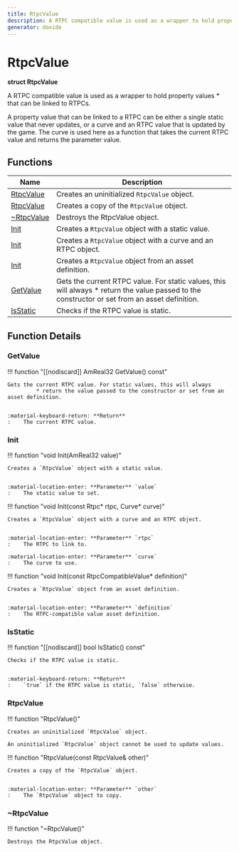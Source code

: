 ```yaml
---
title: RtpcValue
description: A RTPC compatible value is used as a wrapper to hold property values * that can be linked to RTPCs.
generator: doxide
---
```



# RtpcValue

**struct  RtpcValue**


A RTPC compatible value is used as a wrapper to hold property values
     * that can be linked to RTPCs.

A property value that can be linked to a RTPC can be either a single static value
that never updates, or a curve and an RTPC value that is updated by the game. The
curve is used here as a function that takes the current RTPC value and returns the
parameter value.


    


## Functions

| Name | Description |
| ---- | ----------- |
| [RtpcValue](#RtpcValue) | Creates an uninitialized `RtpcValue` object. |
| [RtpcValue](#RtpcValue) | Creates a copy of the `RtpcValue` object. |
| [~RtpcValue](#_u007eRtpcValue) | Destroys the RtpcValue object.  |
| [Init](#Init) | Creates a `RtpcValue` object with a static value. |
| [Init](#Init) | Creates a `RtpcValue` object with a curve and an RTPC object. |
| [Init](#Init) | Creates a `RtpcValue` object from an asset definition. |
| [GetValue](#GetValue) | Gets the current RTPC value. For static values, this will always * return the value passed to the constructor or set from an asset definition. |
| [IsStatic](#IsStatic) | Checks if the RTPC value is static. |

## Function Details

### GetValue<a name="GetValue"></a>
!!! function "[[nodiscard]] AmReal32 GetValue() const"

    
    Gets the current RTPC value. For static values, this will always
             * return the value passed to the constructor or set from an asset definition.
    
    
    :material-keyboard-return: **Return**
    :    The current RTPC value.
            
    

### Init<a name="Init"></a>
!!! function "void Init(AmReal32 value)"

    
    Creates a `RtpcValue` object with a static value.
    
    
    :material-location-enter: **Parameter** `value`
    :    The static value to set.
                
    

!!! function "void Init(const Rtpc&#42; rtpc, Curve&#42; curve)"

    
    Creates a `RtpcValue` object with a curve and an RTPC object.
    
    
    :material-location-enter: **Parameter** `rtpc`
    :    The RTPC to link to.
        
    :material-location-enter: **Parameter** `curve`
    :    The curve to use.
                
    

!!! function "void Init(const RtpcCompatibleValue&#42; definition)"

    
    Creates a `RtpcValue` object from an asset definition.
    
    
    :material-location-enter: **Parameter** `definition`
    :    The RTPC-compatible value asset definition.
                
    

### IsStatic<a name="IsStatic"></a>
!!! function "[[nodiscard]] bool IsStatic() const"

    
    Checks if the RTPC value is static.
    
    
    :material-keyboard-return: **Return**
    :    `true` if the RTPC value is static, `false` otherwise.
            
    

### RtpcValue<a name="RtpcValue"></a>
!!! function "RtpcValue()"

    
    Creates an uninitialized `RtpcValue` object.
    
    An uninitialized `RtpcValue` object cannot be used to update values.
            
    

!!! function "RtpcValue(const RtpcValue&amp; other)"

    
    Creates a copy of the `RtpcValue` object.
    
    
    :material-location-enter: **Parameter** `other`
    :    The `RtpcValue` object to copy.
                
    

### ~RtpcValue<a name="_u007eRtpcValue"></a>
!!! function "~RtpcValue()"

    
    Destroys the RtpcValue object.
             
    
    
    

